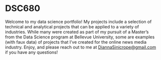 # DSC680
Welcome to my data science portfolio! My projects include a selection of technical and analytical projects that can be applied to a variety of industries. While many were created as part of my pursuit of a Master’s from the Data Science program at Bellevue University, some are examples (with faux data) of projects that I’ve created for the online news media industry. Enjoy, and please reach out to me at DiannaSinicrope@gmail.com if you have any questions!
